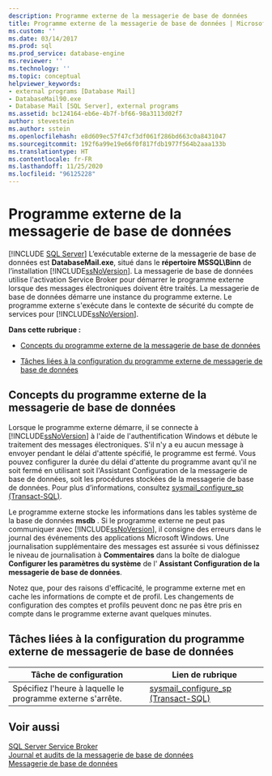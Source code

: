 ```yaml
---
description: Programme externe de la messagerie de base de données
title: Programme externe de la messagerie de base de données | Microsoft Docs
ms.custom: ''
ms.date: 03/14/2017
ms.prod: sql
ms.prod_service: database-engine
ms.reviewer: ''
ms.technology: ''
ms.topic: conceptual
helpviewer_keywords:
- external programs [Database Mail]
- DatabaseMail90.exe
- Database Mail [SQL Server], external programs
ms.assetid: bc124164-eb6e-4b7f-bf66-98a3113d02f7
author: stevestein
ms.author: sstein
ms.openlocfilehash: e8d609ec57f47cf3df061f286bd663c0a8431047
ms.sourcegitcommit: 192f6a99e19e66f0f817fdb1977f564b2aaa133b
ms.translationtype: HT
ms.contentlocale: fr-FR
ms.lasthandoff: 11/25/2020
ms.locfileid: "96125228"
---
```

# <a name="database-mail-external-program"></a>Programme externe de la messagerie de base de données
 [!INCLUDE [SQL Server](../../includes/applies-to-version/sqlserver.md)]
   L’exécutable externe de la messagerie de base de données est **DatabaseMail.exe**, situé dans le **répertoire MSSQL\Binn** de l’installation [!INCLUDE[ssNoVersion](../../includes/ssnoversion-md.md)]. La messagerie de base de données utilise l'activation Service Broker pour démarrer le programme externe lorsque des messages électroniques doivent être traités. La messagerie de base de données démarre une instance du programme externe. Le programme externe s'exécute dans le contexte de sécurité du compte de services pour [!INCLUDE[ssNoVersion](../../includes/ssnoversion-md.md)].  
  
 **Dans cette rubrique :**  
  
-   [Concepts du programme externe de la messagerie de base de données](#ComponentsAndConcepts)  
  
-   [Tâches liées à la configuration du programme externe de messagerie de base de données](#RelatedTasks)  
  
##  <a name="database-mail-external-program-concepts"></a><a name="ComponentsAndConcepts"></a> Concepts du programme externe de la messagerie de base de données  
 Lorsque le programme externe démarre, il se connecte à [!INCLUDE[ssNoVersion](../../includes/ssnoversion-md.md)] à l'aide de l'authentification Windows et débute le traitement des messages électroniques. S'il n'y a eu aucun message à envoyer pendant le délai d'attente spécifié, le programme est fermé. Vous pouvez configurer la durée du délai d'attente du programme avant qu'il ne soit fermé en utilisant soit l'Assistant Configuration de la messagerie de base de données, soit les procédures stockées de la messagerie de base de données. Pour plus d’informations, consultez [sysmail_configure_sp &#40;Transact-SQL&#41;](../../relational-databases/system-stored-procedures/sysmail-configure-sp-transact-sql.md).  
  
 Le programme externe stocke les informations dans les tables système de la base de données **msdb** . Si le programme externe ne peut pas communiquer avec [!INCLUDE[ssNoVersion](../../includes/ssnoversion-md.md)], il consigne des erreurs dans le journal des événements des applications Microsoft Windows. Une journalisation supplémentaire des messages est assurée si vous définissez le niveau de journalisation à **Commentaires** dans la boîte de dialogue **Configurer les paramètres du système** de l' **Assistant Configuration de la messagerie de base de données**.  
  
 Notez que, pour des raisons d'efficacité, le programme externe met en cache les informations de compte et de profil. Les changements de configuration des comptes et profils peuvent donc ne pas être pris en compte dans le programme externe avant quelques minutes.  
  
##  <a name="tasks-related-to-configuring-database-mail-external-program"></a><a name="RelatedTasks"></a> Tâches liées à la configuration du programme externe de messagerie de base de données  
  
|Tâche de configuration|Lien de rubrique|  
|------------------------|----------------|  
|Spécifiez l'heure à laquelle le programme externe s'arrête.|[sysmail_configure_sp &#40;Transact-SQL&#41;](../../relational-databases/system-stored-procedures/sysmail-configure-sp-transact-sql.md)|  
  
## <a name="see-also"></a>Voir aussi  
 [SQL Server Service Broker](../../database-engine/configure-windows/sql-server-service-broker.md)   
 [Journal et audits de la messagerie de base de données](../../relational-databases/database-mail/database-mail-log-and-audits.md)   
 [Messagerie de base de données](../../relational-databases/database-mail/database-mail.md)  
  
  
